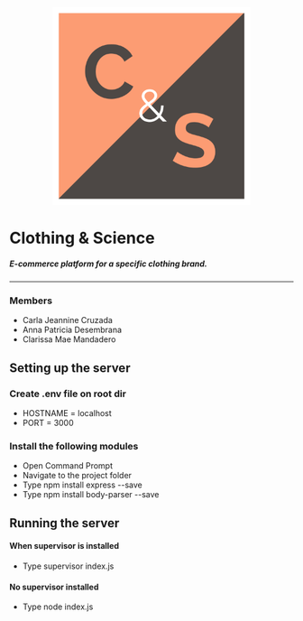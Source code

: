 <p align="center">
  <img src="public/images/logo.png" width="350" title="hover text">
</p>

# Clothing & Science
##### E-commerce platform for a specific clothing brand.
---

### Members 
* Carla Jeannine Cruzada
* Anna Patricia Desembrana
* Clarissa Mae Mandadero 

## Setting up the server
### Create .env file on root dir 
* HOSTNAME = localhost
* PORT = 3000

### Install the following modules
* Open Command Prompt
* Navigate to the project folder
* Type npm install express --save
* Type npm install body-parser --save 

## Running the server
#### When supervisor is installed
* Type supervisor index.js
#### No supervisor installed 
* Type node index.js


